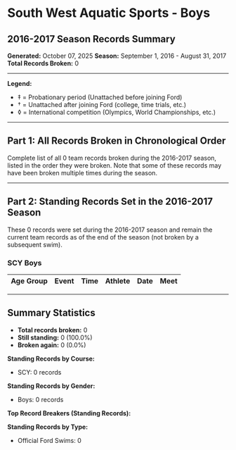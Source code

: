 # South West Aquatic Sports - Boys
## 2016-2017 Season Records Summary

**Generated:** October 07, 2025
**Season:** September 1, 2016 - August 31, 2017
**Total Records Broken:** 0

---

**Legend:**
- ‡ = Probationary period (Unattached before joining Ford)
- † = Unattached after joining Ford (college, time trials, etc.)
- ◊ = International competition (Olympics, World Championships, etc.)

---

## Part 1: All Records Broken in Chronological Order

Complete list of all 0 team records broken during the 2016-2017 season,
listed in the order they were broken. Note that some of these records may have
been broken multiple times during the season.

---

## Part 2: Standing Records Set in the 2016-2017 Season

These 0 records were set during the 2016-2017 season and remain
the current team records as of the end of the season (not broken by a subsequent swim).

### SCY Boys

| Age Group | Event | Time | Athlete | Date | Meet |
|-----------|-------|------|---------|------|------|


---

## Summary Statistics

- **Total records broken:** 0
- **Still standing:** 0 (100.0%)
- **Broken again:** 0 (0.0%)

**Standing Records by Course:**
- SCY: 0 records

**Standing Records by Gender:**
- Boys: 0 records

**Top Record Breakers (Standing Records):**

**Standing Records by Type:**
- Official Ford Swims: 0
